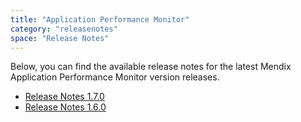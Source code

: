 ```yaml
---
title: "Application Performance Monitor"
category: "releasenotes"
space: "Release Notes"
---
```

Below, you can find the available release notes for the latest Mendix Application Performance Monitor version releases.

*   [Release Notes 1.7.0](https://world.mendix.com/display/APM/Release+Notes+1.7.0)
*   [Release Notes 1.6.0](https://world.mendix.com/display/APM/Release+Notes+1.6.0)